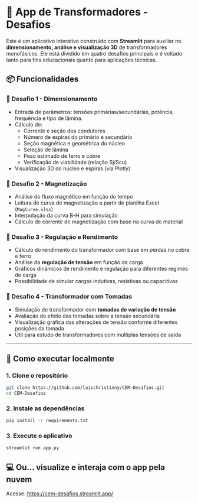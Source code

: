 # 🧲 App de Transformadores - Desafios

Este é um aplicativo interativo construído com **Streamlit** para auxiliar no **dimensionamento, análise e visualização 3D** de transformadores monofásicos. Ele está dividido em quatro desafios principais e é voltado tanto para fins educacionais quanto para aplicações técnicas.

## 📦 Funcionalidades

### 🔹 Desafio 1 - Dimensionamento
- Entrada de parâmetros: tensões primárias/secundárias, potência, frequência e tipo de lâmina.
- Cálculo de:
  - Corrente e seção dos condutores
  - Número de espiras do primário e secundário
  - Seção magnética e geométrica do núcleo
  - Seleção de lâmina
  - Peso estimado de ferro e cobre
  - Verificação de viabilidade (relação Sj/Scu)
- Visualização 3D do núcleo e espiras (via Plotly)

### 🔹 Desafio 2 - Magnetização
- Análise do fluxo magnético em função do tempo
- Leitura de curva de magnetização a partir de planilha Excel (`MagCurve.xlsx`)
- Interpolação da curva B-H para simulação
- Cálculo de corrente de magnetização com base na curva do material

### 🔹 Desafio 3 - Regulação e Rendimento
- Cálculo do rendimento do transformador com base em perdas no cobre e ferro
- Análise da **regulação de tensão** em função da carga
- Gráficos dinâmicos de rendimento e regulação para diferentes regimes de carga
- Possibilidade de simular cargas indutivas, resistivas ou capacitivas

### 🔹 Desafio 4 - Transformador com Tomadas
- Simulação de transformador com **tomadas de variação de tensão**
- Avaliação do efeito das tomadas sobre a tensão secundária
- Visualização gráfica das alterações de tensão conforme diferentes posições da tomada
- Útil para estudo de transformadores com múltiplas tensões de saída

---

## 🚀 Como executar localmente

### 1. Clone o repositório

```bash
git clone https://github.com/laischristinny/CEM-Desafios.git
cd CEM-Desafios
```

### 2. Instale as dependências
```bash
pip install -r requirements.txt
```

### 3. Execute o aplicativo
```bash
streamlit run app.py
```

## 💻 Ou... visualize e interaja com o app pela nuvem
Acesse: https://cem-desafios.streamlit.app/
